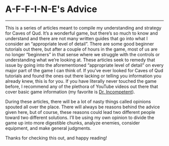 # A-F-F-I-N-E's Advice

---

This is a series of articles meant to compile my understanding and strategy for Caves of Qud. It’s a wonderful game, but there’s so much to know and understand and there are not many written guides that go into what I consider an “appropriate level of detail”. There are some good beginner tutorials out there, but after a couple of hours in the game, most of us are no longer “beginners” in that sense where we struggle with the controls or understanding what we’re looking at. These articles seek to remedy that issue by going into the aforementioned “appropriate level of detail” on every major part of the game I can think of. If you’ve ever looked for Caves of Qud tutorials and found the ones out there lacking or telling you information you already knew, this is for you. If you have literally never touched the game before, I recommend any of the plethora of YouTube videos out there that cover basic game information (my favorite is [Dr. Incompetent](https://www.youtube.com/watch?v=PBh8lYdRD4o&list=PLLZqXZAwfuGdPnTaYDE_ZOiRvIsKpZedB)).

During these articles, there will be a lot of nasty things called opinions spouted all over the place. There will always be reasons behind the advice given here, but of course, these reasons could lead two different people toward two different solutions. I’ll be using my own opinion to divide the game up into more digestible chunks, analyze enemies, consider equipment, and make general judgments.

Thanks for checking this out, and happy reading!
